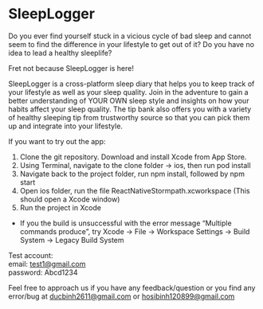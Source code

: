 # SleepLogger

Do you ever find yourself stuck in a vicious cycle of bad sleep and cannot seem to find the difference in your lifestyle to get out of it? 
Do you have no idea to lead a healthy sleeplife? 

Fret not because SleepLogger is here!

SleepLogger is a cross-platform sleep diary that helps you to keep track of your lifestyle as well as your sleep quality. Join in the adventure to gain 
a better understanding of YOUR OWN sleep style and insights on how your habits affect your sleep quality. The tip bank also offers you with a variety of 
healthy sleeping tip from trustworthy source so that you can pick them up and integrate into your lifestyle.

If you want to try out the app:
1. Clone the git repository. Download and install Xcode from App Store.
2. Using Terminal, navigate to the clone folder -> ios, then run pod install
3. Navigate back to the project folder, run npm install, followed by npm start
4. Open ios folder, run the file ReactNativeStormpath.xcworkspace (This should open a Xcode window)
5. Run the project in Xcode
* If you the build is unsuccessful with the error message “Multiple commands produce”, try Xcode -> File -> Workspace Settings -> Build System -> Legacy Build System

Test account:\
email: test1@gmail.com\
password: Abcd1234

Feel free to approach us if you have any feedback/question or you find any error/bug at ducbinh2611@gmail.com or hosibinh120899@gmail.com
